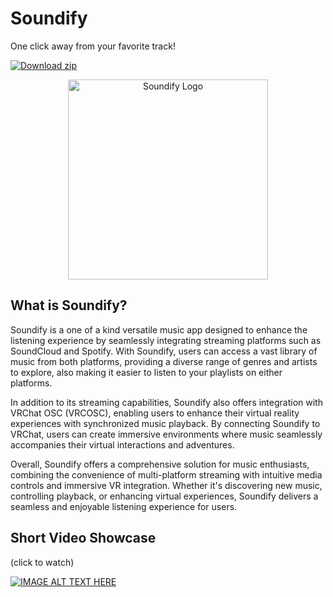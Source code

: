 # Soundify
One click away from your favorite track!


[![Download zip](https://custom-icon-badges.demolab.com/badge/-Download-purple?style=for-the-badge&logo=download&logoColor=white "Download")](https://github.com/scrim-dev/Soundify/releases)
<p align="center">
  <img src="https://cdn.discordapp.com/attachments/1003092019087949919/1220267877244862484/DropshadowSoundifyLogo.png?ex=660e5205&is=65fbdd05&hm=52803753b79ed0c2ead3b2c682228e8ea4840bc2e9bca465eb416d643cf977db&" alt="Soundify Logo" width="320">
</p>

## What is Soundify?
Soundify is a one of a kind versatile music app designed to enhance the listening experience by seamlessly integrating streaming platforms such as SoundCloud and Spotify. With Soundify, users can access a vast library of music from both platforms, providing a diverse range of genres and artists to explore, also making it easier to listen to your playlists on either platforms.

In addition to its streaming capabilities, Soundify also offers integration with VRChat OSC (VRCOSC), enabling users to enhance their virtual reality experiences with synchronized music playback. By connecting Soundify to VRChat, users can create immersive environments where music seamlessly accompanies their virtual interactions and adventures.

Overall, Soundify offers a comprehensive solution for music enthusiasts, combining the convenience of multi-platform streaming with intuitive media controls and immersive VR integration. Whether it's discovering new music, controlling playback, or enhancing virtual experiences, Soundify delivers a seamless and enjoyable listening experience for users.

## Short Video Showcase
(click to watch)

[![IMAGE ALT TEXT HERE](https://software.scrim.cc/soundify/files/SoundifyImage.png)](https://www.youtube.com/watch?v=zJ4k4nZvS7I)
